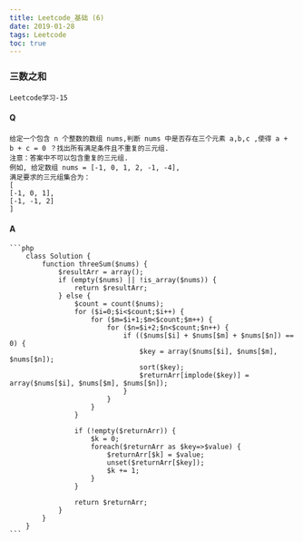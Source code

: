 ```yaml
---
title: Leetcode_基础 (6)
date: 2019-01-28
tags: Leetcode
toc: true
---
```


### 三数之和
    Leetcode学习-15

<!-- more -->

#### Q
    给定一个包含 n 个整数的数组 nums,判断 nums 中是否存在三个元素 a,b,c ,使得 a + b + c = 0 ？找出所有满足条件且不重复的三元组.
    注意：答案中不可以包含重复的三元组.
    例如, 给定数组 nums = [-1, 0, 1, 2, -1, -4],
    满足要求的三元组集合为：
    [
    [-1, 0, 1],
    [-1, -1, 2]
    ]

#### A
    ```php
        class Solution {
            function threeSum($nums) {
                $resultArr = array();
                if (empty($nums) || !is_array($nums)) {
                    return $resultArr;
                } else {
                    $count = count($nums);
                    for ($i=0;$i<$count;$i++) {
                        for ($m=$i+1;$m<$count;$m++) {
                            for ($n=$i+2;$n<$count;$n++) {
                                if (($nums[$i] + $nums[$m] + $nums[$n]) == 0) {
                                    $key = array($nums[$i], $nums[$m], $nums[$n]);
                                    sort($key);
                                    $returnArr[implode($key)] = array($nums[$i], $nums[$m], $nums[$n]);
                                }
                            }
                        }
                    }
                    
                    if (!empty($returnArr)) {
                        $k = 0;
                        foreach($returnArr as $key=>$value) {
                            $returnArr[$k] = $value;
                            unset($returnArr[$key]);
                            $k += 1;
                        }
                    }
                    
                    return $returnArr;
                }
            }
        }
    ```

